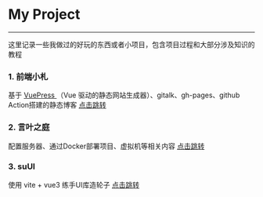 # My Project

------

这里记录一些我做过的好玩的东西或者小项目，包含项目过程和大部分涉及知识的教程

### 1. 前端小札

基于 [ VuePress ](https://github.com/vuejs/vuepress)（Vue 驱动的静态网站生成器）、gitalk、gh-pages、github Action搭建的静态博客  [ 点击跳转](./vuepress)





### 2. 言叶之庭

配置服务器、通过Docker部署项目、虚拟机等相关内容    [ 点击跳转](./yanye)





### 3. suUI

使用 vite + vue3 练手UI库造轮子 [ 点击跳转](./suUI)



